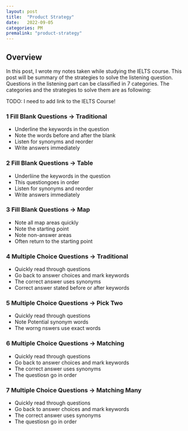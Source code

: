 ```yaml
---
layout: post
title:  "Product Strategy"
date:   2022-09-05
categories: PM
premalink: "product-strategy" 
---
```


## Overview
In this post, I wrote my notes taken while studying the IELTS course. This post will be summary of the strategies to solve the listening question. Questions in the listening part can be classified in 7 categories. The categories and the strategies to solve them are as following: 

TODO: I need to add link to the IELTS Course!

### 1 Fill Blank Questions -> Traditional
- Underline the keywords in the question
- Note the words before and after the blank
- Listen for synonyms and reorder
- Write answers immediately 

### 2 Fill Blank Questions -> Table
- Underliine the keywords in the question
- This questiongoes in order
- Listen for synonyms and reorder
- Write answers immediately 

### 3 Fill Blank Questions -> Map
- Note all map areas quickly
- Note the starting point 
- Note non-answer areas
- Often return to the starting point

### 4 Multiple Choice Questions -> Traditional
- Quickly read through questions
- Go back to answer  choices and mark keywords
- The correct answer uses synonyms 
- Correct answer stated before or after keywords

### 5 Multiple Choice Questions -> Pick Two
- Quickly read through questions
- Note Potential synonym words
- The worng nswers use exact words

### 6 Multiple Choice Questions -> Matching
- Quickly read through questions
- Go back to answer  choices and mark keywords
- The correct answer uses synonyms 
- The questiosn go in order

### 7 Multiple Choice Questions -> Matching Many 
- Quickly read through questions
- Go back to answer  choices and mark keywords
- The correct answer uses synonyms 
- The questiosn go in order

